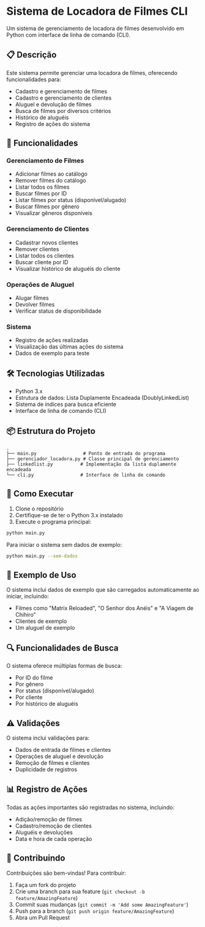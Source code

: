 # Sistema de Locadora de Filmes CLI

Um sistema de gerenciamento de locadora de filmes desenvolvido em Python com interface de linha de comando (CLI).

## 📋 Descrição

Este sistema permite gerenciar uma locadora de filmes, oferecendo funcionalidades para:
- Cadastro e gerenciamento de filmes
- Cadastro e gerenciamento de clientes
- Aluguel e devolução de filmes
- Busca de filmes por diversos critérios
- Histórico de aluguéis
- Registro de ações do sistema

## 🚀 Funcionalidades

### Gerenciamento de Filmes
- Adicionar filmes ao catálogo
- Remover filmes do catálogo
- Listar todos os filmes
- Buscar filmes por ID
- Listar filmes por status (disponível/alugado)
- Buscar filmes por gênero
- Visualizar gêneros disponíveis

### Gerenciamento de Clientes
- Cadastrar novos clientes
- Remover clientes
- Listar todos os clientes
- Buscar cliente por ID
- Visualizar histórico de aluguéis do cliente

### Operações de Aluguel
- Alugar filmes
- Devolver filmes
- Verificar status de disponibilidade

### Sistema
- Registro de ações realizadas
- Visualização das últimas ações do sistema
- Dados de exemplo para teste

## 🛠️ Tecnologias Utilizadas

- Python 3.x
- Estrutura de dados: Lista Duplamente Encadeada (DoublyLinkedList)
- Sistema de índices para busca eficiente
- Interface de linha de comando (CLI)

## 📦 Estrutura do Projeto

```
.
├── main.py                 # Ponto de entrada do programa
├── gerenciador_locadora.py # Classe principal de gerenciamento
├── linkedlist.py          # Implementação da lista duplamente encadeada
└── cli.py                 # Interface de linha de comando
```

## 🚀 Como Executar

1. Clone o repositório
2. Certifique-se de ter o Python 3.x instalado
3. Execute o programa principal:

```bash
python main.py
```

Para iniciar o sistema sem dados de exemplo:
```bash
python main.py --sem-dados
```

## 📝 Exemplo de Uso

O sistema inclui dados de exemplo que são carregados automaticamente ao iniciar, incluindo:
- Filmes como "Matrix Reloaded", "O Senhor dos Anéis" e "A Viagem de Chihiro"
- Clientes de exemplo
- Um aluguel de exemplo

## 🔍 Funcionalidades de Busca

O sistema oferece múltiplas formas de busca:
- Por ID do filme
- Por gênero
- Por status (disponível/alugado)
- Por cliente
- Por histórico de aluguéis

## ⚠️ Validações

O sistema inclui validações para:
- Dados de entrada de filmes e clientes
- Operações de aluguel e devolução
- Remoção de filmes e clientes
- Duplicidade de registros

## 📊 Registro de Ações

Todas as ações importantes são registradas no sistema, incluindo:
- Adição/remoção de filmes
- Cadastro/remoção de clientes
- Aluguéis e devoluções
- Data e hora de cada operação

## 🤝 Contribuindo

Contribuições são bem-vindas! Para contribuir:
1. Faça um fork do projeto
2. Crie uma branch para sua feature (`git checkout -b feature/AmazingFeature`)
3. Commit suas mudanças (`git commit -m 'Add some AmazingFeature'`)
4. Push para a branch (`git push origin feature/AmazingFeature`)
5. Abra um Pull Request
